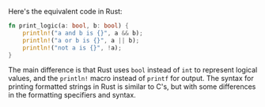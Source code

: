 Here's the equivalent code in Rust:
```rust
fn print_logic(a: bool, b: bool) {
    println!("a and b is {}", a && b);
    println!("a or b is {}", a || b);
    println!("not a is {}", !a);
}
```

The main difference is that Rust uses `bool` instead of `int` to represent logical values, and the `println!` macro instead of `printf` for output. The syntax for printing formatted strings in Rust is similar to C's, but with some differences in the formatting specifiers and syntax.

